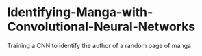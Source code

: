 # Identifying-Manga-with-Convolutional-Neural-Networks
Training a CNN to identify the author of a random page of manga
